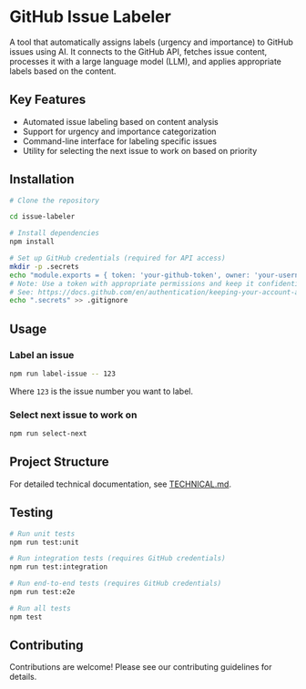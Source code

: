 # GitHub Issue Labeler

A tool that automatically assigns labels (urgency and importance) to GitHub issues using AI. It connects to the GitHub API, fetches issue content, processes it with a large language model (LLM), and applies appropriate labels based on the content.

## Key Features

- Automated issue labeling based on content analysis
- Support for urgency and importance categorization
- Command-line interface for labeling specific issues
- Utility for selecting the next issue to work on based on priority

## Installation

```bash
# Clone the repository

cd issue-labeler

# Install dependencies
npm install

# Set up GitHub credentials (required for API access)
mkdir -p .secrets
echo "module.exports = { token: 'your-github-token', owner: 'your-username', repo: 'your-repo' };" > .secrets/github.js
# Note: Use a token with appropriate permissions and keep it confidential
# See: https://docs.github.com/en/authentication/keeping-your-account-and-data-secure/creating-a-personal-access-token
echo ".secrets" >> .gitignore
```

## Usage

### Label an issue

```bash
npm run label-issue -- 123
```

Where `123` is the issue number you want to label.

### Select next issue to work on

```bash
npm run select-next
```

## Project Structure

For detailed technical documentation, see [TECHNICAL.md](./TECHNICAL.md).

## Testing

```bash
# Run unit tests
npm run test:unit

# Run integration tests (requires GitHub credentials)
npm run test:integration

# Run end-to-end tests (requires GitHub credentials)
npm run test:e2e

# Run all tests
npm test
```

## Contributing

Contributions are welcome! Please see our contributing guidelines for details.

